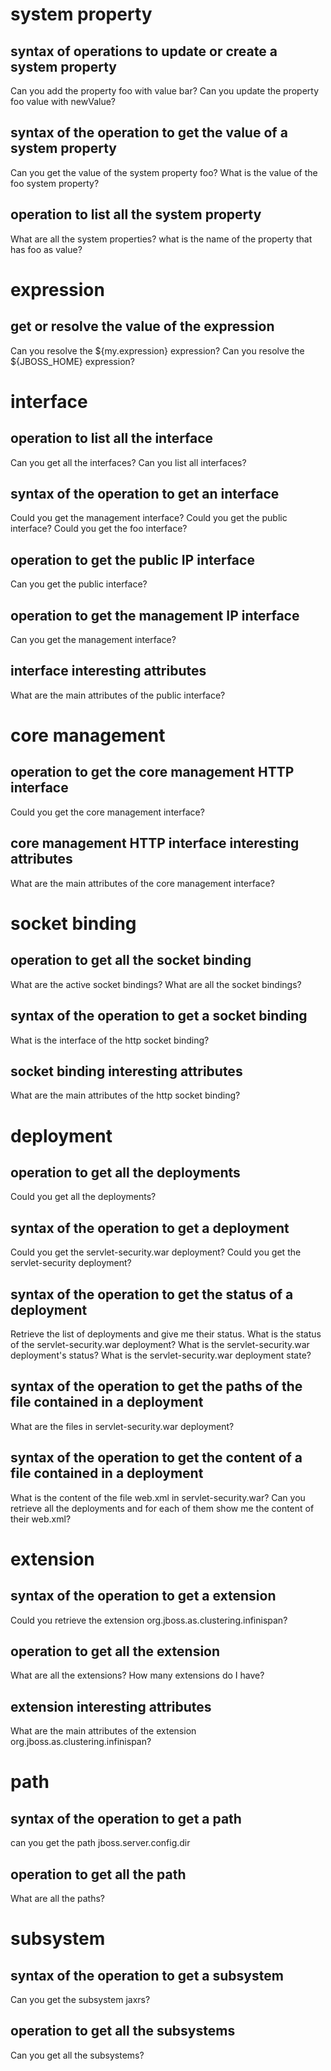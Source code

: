 # system property

## syntax of operations to update or create a system property

Can you add the property foo with value bar?
Can you update the property foo value with newValue?

## syntax of the operation to get the value of a system property

Can you get the value of the system property foo?
What is the value of the foo system property?

## operation to list all the system property

What are all the system properties?
what is the name of the property that has foo as value?

# expression

## get or resolve the value of the expression

Can you resolve the ${my.expression} expression?
Can you resolve the ${JBOSS_HOME} expression?

# interface

## operation to list all the interface

Can you get all the interfaces?
Can you list all interfaces?

## syntax of the operation to get an interface

Could you get the management interface?
Could you get the public interface?
Could you get the foo interface?

## operation to get the public IP interface

Can you get the public interface?

## operation to get the management IP interface

Can you get the management interface?

## interface interesting attributes

What are the main attributes of the public interface?

# core management

## operation to get the core management HTTP interface

Could you get the core management interface?

## core management HTTP interface interesting attributes

What are the main attributes of the core management interface?

# socket binding

## operation to get all the socket binding

What are the active socket bindings?
What are all the socket bindings?

## syntax of the operation to get a socket binding

What is the interface of the http socket binding?

## socket binding interesting attributes

What are the main attributes of the http socket binding?

# deployment

## operation to get all the deployments

Could you get all the deployments?

## syntax of the operation to get a deployment

Could you get the servlet-security.war deployment?
Could you get the servlet-security deployment?

## syntax of the operation to get the status of a deployment 

Retrieve the list of deployments and give me their status.
What is the status of the servlet-security.war deployment?
What is the servlet-security.war deployment's status?
What is the servlet-security.war deployment state?

## syntax of the operation to get the paths of the file contained in a deployment

What are the files in servlet-security.war deployment?

## syntax of the operation to get the content of a file contained in a deployment

What is the content of the file web.xml in servlet-security.war?
Can you retrieve all the deployments and for each of them show me the content of their web.xml?

# extension

## syntax of the operation to get a extension

Could you retrieve the extension org.jboss.as.clustering.infinispan?

## operation to get all the extension

What are all the extensions?
How many extensions do I have?


## extension interesting attributes

What are the main attributes of the extension org.jboss.as.clustering.infinispan?

# path

## syntax of the operation to get a path

can you get the path jboss.server.config.dir

## operation to get all the path

What are all the paths?

# subsystem

## syntax of the operation to get a subsystem

Can you get the subsystem jaxrs?

## operation to get all the subsystems

Can you get all the subsystems?